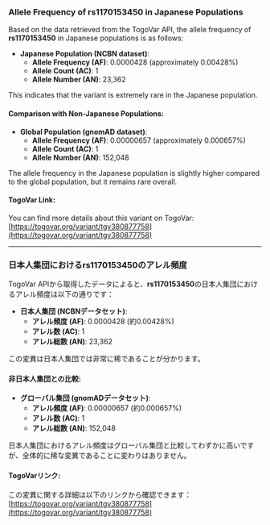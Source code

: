 ### Allele Frequency of rs1170153450 in Japanese Populations

Based on the data retrieved from the TogoVar API, the allele frequency of **rs1170153450** in Japanese populations is as follows:

- **Japanese Population (NCBN dataset)**:  
  - **Allele Frequency (AF)**: 0.0000428 (approximately 0.00428%)  
  - **Allele Count (AC)**: 1  
  - **Allele Number (AN)**: 23,362  

This indicates that the variant is extremely rare in the Japanese population.

#### Comparison with Non-Japanese Populations:
- **Global Population (gnomAD dataset)**:  
  - **Allele Frequency (AF)**: 0.00000657 (approximately 0.000657%)  
  - **Allele Count (AC)**: 1  
  - **Allele Number (AN)**: 152,048  

The allele frequency in the Japanese population is slightly higher compared to the global population, but it remains rare overall.

#### TogoVar Link:
You can find more details about this variant on TogoVar:  
[https://togovar.org/variant/tgv380877758](https://togovar.org/variant/tgv380877758)

---

### 日本人集団におけるrs1170153450のアレル頻度

TogoVar APIから取得したデータによると、**rs1170153450**の日本人集団におけるアレル頻度は以下の通りです：

- **日本人集団 (NCBNデータセット)**:  
  - **アレル頻度 (AF)**: 0.0000428 (約0.00428%)  
  - **アレル数 (AC)**: 1  
  - **アレル総数 (AN)**: 23,362  

この変異は日本人集団では非常に稀であることが分かります。

#### 非日本人集団との比較:
- **グローバル集団 (gnomADデータセット)**:  
  - **アレル頻度 (AF)**: 0.00000657 (約0.000657%)  
  - **アレル数 (AC)**: 1  
  - **アレル総数 (AN)**: 152,048  

日本人集団におけるアレル頻度はグローバル集団と比較してわずかに高いですが、全体的に稀な変異であることに変わりはありません。

#### TogoVarリンク:
この変異に関する詳細は以下のリンクから確認できます：  
[https://togovar.org/variant/tgv380877758](https://togovar.org/variant/tgv380877758)